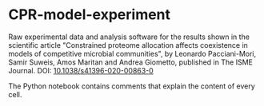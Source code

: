 # CPR-model-experiment
Raw experimental data and analysis software for the results shown in the scientific article "Constrained proteome allocation affects coexistence in models of competitive microbial communities", by Leonardo Pacciani-Mori, Samir Suweis, Amos Maritan and Andrea Giometto, published in The ISME Journal. DOI: [10.1038/s41396-020-00863-0](https://doi.org/10.1038/s41396-020-00863-0)

The Python notebook contains comments that explain the content of every cell.
